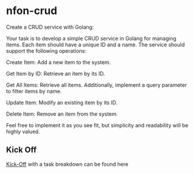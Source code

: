 # nfon-crud

Create a CRUD service with Golang:

Your task is to develop a simple CRUD service in Golang for managing items. Each item should have a unique ID and a name. The service should support the following operations:

Create Item: Add a new item to the system.

Get Item by ID: Retrieve an item by its ID.

Get All Items: Retrieve all items. Additionally, implement a query parameter to filter items by name.

Update Item: Modify an existing item by its ID.

Delete Item: Remove an item from the system.

Feel free to implement it as you see fit, but simplicity and readability will be highly valued.

## Kick Off
[Kick-Off](https://github.com/DhirenB94/nfon-crud/issues/1) with a task breakdown can be found here
